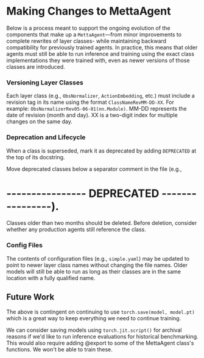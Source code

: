 
# Making Changes to MettaAgent
Below is a process meant to support the ongoing evolution of the components that make up a `MettaAgent`—from minor improvements to complete rewrites of layer classes- while maintaining backward compatibility for previously trained agents. In practice, this means that older agents must still be able to run inference and training using the exact class implementations they were trained with, even as newer versions of those classes are introduced.

### Versioning Layer Classes
Each layer class (e.g., `ObsNormalizer`, `ActionEmbedding`, etc.) must include a revision tag in its name using the format `ClassNameRevMM-DD-XX`. For example:
`ObsNormalizerRev05-06-01(nn.Module)`. MM-DD represents the date of revision (month and day). XX is a two-digit index for multiple changes on the same day.

### Deprecation and Lifecycle
When a class is superseded, mark it as deprecated by adding `DEPRECATED` at the top of its docstring.

Move deprecated classes below a separator comment in the file (e.g., 
# ---------------- DEPRECATED ----------------).

Classes older than two months should be deleted. Before deletion, consider whether any production agents still reference the class.

### Config Files
The contents of configuration files (e.g., `simple.yaml`) may be updated to point to newer layer class names without changing the file names. Older models will still be able to run as long as their classes are in the same location with a fully qualified name.

## Future Work
The above is contingent on continuing to use `torch.save(model, model.pt)` which is a great way to keep everything we need to continue training. 

We can consider saving models using `torch.jit.script()` for archival reasons if we'd like to run inference evaluations for historical benchmarking. This would also require adding @export to some of the MettaAgent class's functions. We won't be able to train these.